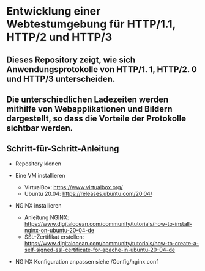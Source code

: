 # Entwicklung einer Webtestumgebung für HTTP/1.1, HTTP/2 und HTTP/3

## Dieses Repository zeigt, wie sich Anwendungsprotokolle von HTTP/1. 1, HTTP/2. 0 und HTTP/3 unterscheiden.
## Die unterschiedlichen Ladezeiten werden mithilfe von Webapplikationen und Bildern dargestellt, so dass die Vorteile der Protokolle sichtbar werden.
## Schritt-für-Schritt-Anleitung 

- Repository klonen


- Eine VM installieren
  - VirtualBox:  https://www.virtualbox.org/
  - Ubuntu 20.04: https://releases.ubuntu.com/20.04/


- NGINX installieren 
  - Anleitung NGINX: https://www.digitalocean.com/community/tutorials/how-to-install-nginx-on-ubuntu-20-04-de
  - SSL-Zertifikat erstellen: https://www.digitalocean.com/community/tutorials/how-to-create-a-self-signed-ssl-certificate-for-apache-in-ubuntu-20-04-de


- NGINX Konfiguration anpassen siehe /Config/nginx.conf
